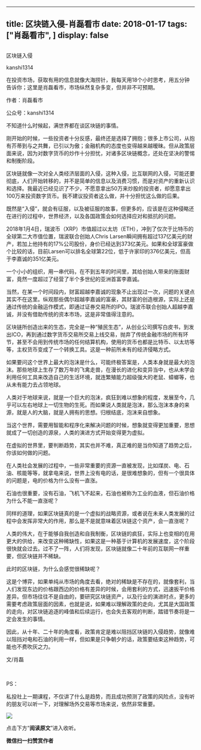 
---
title:  区块链入侵-肖磊看市
date: 2018-01-17
tags: ["肖磊看市", ]
display: false
---


## 



区块链入侵




kanshi1314




在投资市场，获取有用的信息就像大海捞针，我每天用18个小时思考，用五分钟告诉你；这里是肖磊看市，市场纵然复杂多变，但并非不可预期。


作者：肖磊看市

公众号：kanshi1314



不知道什么时候起，满世界都在谈区块链的事情。



刚开始的时候，一些投资者十分反感，最终还是选择了拥抱；很多上市公司，从抱有芥蒂到与之共舞，已引以为傲；金融机构的态度也变得越来越暧昧。但从政策层面来说，因为对数字货币的炒作十分担忧，对诸多区块链概念，还处在坚决的警惕和制衡阶段。



区块链就像一次对全人类经济层面的入侵，这种入侵，比互联网的入侵，可能还要彻底，人们开始转移的，并不是简单的信息以及消费习惯，而是对资产的重新认识和选择。我最近已经见识了不少，不愿意拿出50万来炒股的投资者，却愿意拿出100万来投资数字货币。我不建议投资者这么做，并十分担忧这么做的后果。



既然是“入侵”，就会有征服，以及被征服的故事，但更多的，应该是在这种侵略还在进行的过程中，世界经济，以及各国政策会如何选择应对和抵抗的问题。



2018年1月4日，瑞波币（XRP）市值超过以太坊（ETH），冲到了仅次于比特币的全球第二大市值位置，瑞波联合创始人Chris Larsen瞬间拥有超过137亿美元的财产，若加上他持有的17%公司股份，身价已经达到373亿美元。如果和全球富豪做个比较的话，目前Larsen可以排名全球第22位，低于许家印的376亿美元，但高于李嘉诚的351亿美元。



一个小小的组织，用一串代码，在不到五年的时间里，其给创始人带来的账面财富，竟然一度超过了经营了半个多世纪的亚洲首富李嘉诚。



当然，在某一个时间段内，财富超越李嘉诚的现象不止出现过一次，问题的关键点其实不在这里。纵观那些偶尔超越李嘉诚的富豪，其财富的创造根源，实际上还是通过传统的金融运作模式，即通过证券交易所的IPO。瑞波币联合创始人超越李嘉诚，并没有借助传统的资本市场，这是非常值得注意的。



区块链所创造出来的生态，完全是一种“殖民生态”，从创业公司撰写白皮书，到发出ICO，再到通过数字货币交易所交易上线交易，抛弃了传统金融市场的所有环节，甚至不会用到传统市场的任何结算机构，使用的货币也都是比特币、以太坊等等，主权货币变成了一个转换工具。这是一种前所未有的经济侵略方式。



如果要问这个世界上最大的泡沫是什么，可能终极答案是，人类本身就是最大的泡沫。那些地球上生存了数万年的飞禽走兽，在漫长的进化和变异当中，也从未学会利用任何工具来改造自己的生活环境，就连繁殖能力超级强大的老鼠、蟑螂等，也从未有能力去占领地球。



人类对于地球来说，就是一个巨大的泡沫，疯狂到难以想象的程度，发展至今，几乎可以左右地球上一切生物的生死。而如果说人类就是泡沫，那么泡沫本身的来源，就是人的大脑，就是人拥有的思想。归根结底，泡沫来自想象。



当这个世界，需要用智能和程序化来解决问题的时候，想象就变得更加重要，思想就成了一切创造的源泉，人类的演进方式开始变得更为虚拟。



在虚拟的世界里，要判断趋势，其实也并不难，真正难的是当你知道了趋势之后，你该如何做的问题。



在人类社会发展的过程中，一些非常重要的资源一直被发现，比如煤炭、电、石油、核能等等，就拿电来说，世界上没有电的话，是很难想象的，但有一个很具体的问题是，电的价格为什么没有一直涨。



石油也很重要，没有石油，飞机飞不起来，石油也被称为工业的血液，但石油价格为什么不能一直涨呢？



同样的道理，如果区块链真的是一个虚拟的战略资源，或者说在未来人类发展的过程中会发挥非常大的作用，那么是不是就意味着区块链这个资产，会一直涨呢？



人类的伟大，在于能够自我创造和自我制衡，区块链的疯狂，实际上也变相的在用更大的供给，来改变这种稀缺性，如果这是一种基于计算机的发展速度，这个阶段很快就会过去。过不了一阵，人们将发现，区块链就像二十年前的互联网一样重要，但区块链并不稀缺。



此时的区块链，为什么会感觉很稀缺呢？



这是个博弈，如果单纯从市场的角度去看，绝对的稀缺是不存在的，就像套利，当人们发现东边的价格跟西边的价格有差异的时候，会用套利的方式，迅速扳平价格差异。但市场往往不是自由的，要研究区块链资产，以及行业的演进时点，更多的需要考虑政策层面的因素，也就是说，如果难以理解政策的走向，尤其是大国政策的走向，对区块链追逐的峰值和后续运行，也会失去客观的判断，踏错节奏将是一定会发生的事情。



因此，从十年、二十年的角度看，政策肯定是难以阻挡区块链的入侵趋势，就像难以阻挡对电和石油的利用一样，但如果是只争朝夕的话，政策要结束这种趋势，可能也不费吹灰之力。



文/肖磊

&nbsp;

PS：

私投社上一期课程，不仅讲了什么是趋势，而且成功预测了政策的风险点，没有听的朋友可以听一下，对理解场外交易等市场来说，依然非常重要。



<img data-s="300,640" data-type="jpeg" src="https://mmbiz.qpic.cn/mmbiz_jpg/rIYcHn0KrPQqfbK4Ldic5jbqxWvaW5aneoeia2Hv6CQuagzI1Xh0tUnhq8KM5Pyc4ruVLgAhNx8lPzycxXJZVcKA/0?wx_fmt=jpeg" data-copyright="0" style="" class="" data-ratio="1.6586151368760065" data-w="1242"/>



点击下方“**阅读原文**”进入收听。


**微信扫一扫赞赏作者**
















